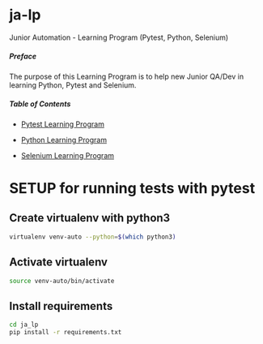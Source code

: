 # ja-lp
Junior Automation - Learning Program (Pytest, Python, Selenium)

##### Preface

The purpose of this Learning Program is to help new Junior QA/Dev in learning Python, Pytest and Selenium.

##### Table of Contents
* [Pytest Learning Program](exercises/pytest_exercises/)

* [Python Learning Program](exercises/python_exercises/)

* [Selenium Learning Program](exercises/selenim_exercises/)

SETUP for running tests with pytest
======

Create virtualenv with python3
------
```bash
virtualenv venv-auto --python=$(which python3)
```
Activate virtualenv
------
```bash
source venv-auto/bin/activate
```
Install requirements
------
```bash
cd ja_lp
pip install -r requirements.txt
```


